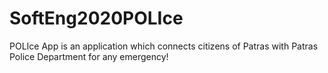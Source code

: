 # SoftEng2020POLIce
POLIce App is an application which connects citizens of Patras with Patras Police Department for any emergency!
